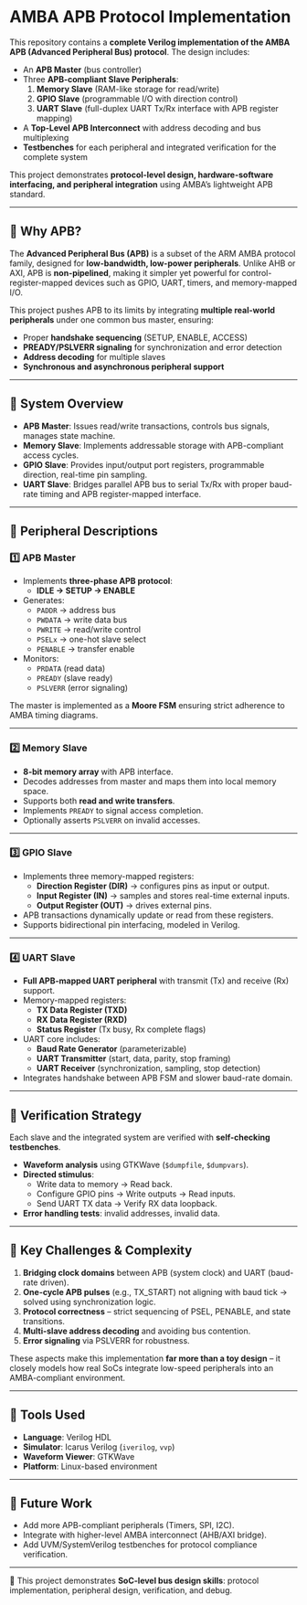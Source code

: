 # AMBA APB Protocol Implementation  

This repository contains a **complete Verilog implementation of the AMBA APB (Advanced Peripheral Bus) protocol**. The design includes:  

- An **APB Master** (bus controller)  
- Three **APB-compliant Slave Peripherals**:  
  1. **Memory Slave** (RAM-like storage for read/write)  
  2. **GPIO Slave** (programmable I/O with direction control)  
  3. **UART Slave** (full-duplex UART Tx/Rx interface with APB register mapping)  
- A **Top-Level APB Interconnect** with address decoding and bus multiplexing  
- **Testbenches** for each peripheral and integrated verification for the complete system  

This project demonstrates **protocol-level design, hardware-software interfacing, and peripheral integration** using AMBA’s lightweight APB standard.  

---

## 🔹 Why APB?  
The **Advanced Peripheral Bus (APB)** is a subset of the ARM AMBA protocol family, designed for **low-bandwidth, low-power peripherals**. Unlike AHB or AXI, APB is **non-pipelined**, making it simpler yet powerful for control-register-mapped devices such as GPIO, UART, timers, and memory-mapped I/O.  

This project pushes APB to its limits by integrating **multiple real-world peripherals** under one common bus master, ensuring:  
- Proper **handshake sequencing** (SETUP, ENABLE, ACCESS)  
- **PREADY/PSLVERR signaling** for synchronization and error detection  
- **Address decoding** for multiple slaves  
- **Synchronous and asynchronous peripheral support**  

---

## 🔹 System Overview  

- **APB Master**: Issues read/write transactions, controls bus signals, manages state machine.  
- **Memory Slave**: Implements addressable storage with APB-compliant access cycles.  
- **GPIO Slave**: Provides input/output port registers, programmable direction, real-time pin sampling.  
- **UART Slave**: Bridges parallel APB bus to serial Tx/Rx with proper baud-rate timing and APB register-mapped interface.  

---

## 🔹 Peripheral Descriptions  

### 1️⃣ APB Master  
- Implements **three-phase APB protocol**:  
  - **IDLE → SETUP → ENABLE**  
- Generates:  
  - `PADDR` → address bus  
  - `PWDATA` → write data bus  
  - `PWRITE` → read/write control  
  - `PSELx` → one-hot slave select  
  - `PENABLE` → transfer enable  
- Monitors:  
  - `PRDATA` (read data)  
  - `PREADY` (slave ready)  
  - `PSLVERR` (error signaling)  

The master is implemented as a **Moore FSM** ensuring strict adherence to AMBA timing diagrams.  

---

### 2️⃣ Memory Slave  
- **8-bit memory array** with APB interface.  
- Decodes addresses from master and maps them into local memory space.  
- Supports both **read and write transfers**.  
- Implements `PREADY` to signal access completion.  
- Optionally asserts `PSLVERR` on invalid accesses.  

---

### 3️⃣ GPIO Slave  
- Implements three memory-mapped registers:  
  - **Direction Register (DIR)** → configures pins as input or output.  
  - **Input Register (IN)** → samples and stores real-time external inputs.  
  - **Output Register (OUT)** → drives external pins.  
- APB transactions dynamically update or read from these registers.  
- Supports bidirectional pin interfacing, modeled in Verilog.  

---

### 4️⃣ UART Slave  
- **Full APB-mapped UART peripheral** with transmit (Tx) and receive (Rx) support.  
- Memory-mapped registers:  
  - **TX Data Register (TXD)**  
  - **RX Data Register (RXD)**  
  - **Status Register** (Tx busy, Rx complete flags)  
- UART core includes:  
  - **Baud Rate Generator** (parameterizable)  
  - **UART Transmitter** (start, data, parity, stop framing)  
  - **UART Receiver** (synchronization, sampling, stop detection)  
- Integrates handshake between APB FSM and slower baud-rate domain.  

---

## 🔹 Verification Strategy  
Each slave and the integrated system are verified with **self-checking testbenches**.  

- **Waveform analysis** using GTKWave (`$dumpfile`, `$dumpvars`).  
- **Directed stimulus**:  
  - Write data to memory → Read back.  
  - Configure GPIO pins → Write outputs → Read inputs.  
  - Send UART TX data → Verify RX data loopback.  
- **Error handling tests**: invalid addresses, invalid data.  

---

## 🔹 Key Challenges & Complexity  
1. **Bridging clock domains** between APB (system clock) and UART (baud-rate driven).  
2. **One-cycle APB pulses** (e.g., TX_START) not aligning with baud tick → solved using synchronization logic.  
3. **Protocol correctness** – strict sequencing of PSEL, PENABLE, and state transitions.  
4. **Multi-slave address decoding** and avoiding bus contention.  
5. **Error signaling** via PSLVERR for robustness.  

These aspects make this implementation **far more than a toy design** – it closely models how real SoCs integrate low-speed peripherals into an AMBA-compliant environment.  

---

## 🔹 Tools Used  
- **Language**: Verilog HDL  
- **Simulator**: Icarus Verilog (`iverilog`, `vvp`)  
- **Waveform Viewer**: GTKWave  
- **Platform**: Linux-based environment  

---

## 🔹 Future Work  
- Add more APB-compliant peripherals (Timers, SPI, I2C).  
- Integrate with higher-level AMBA interconnect (AHB/AXI bridge).  
- Add UVM/SystemVerilog testbenches for protocol compliance verification.  

---

🚀 This project demonstrates **SoC-level bus design skills**: protocol implementation, peripheral design, verification, and debug.  
